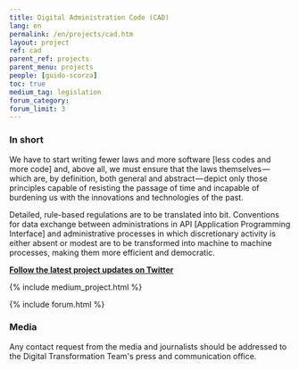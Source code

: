 ```yaml
---
title: Digital Administration Code (CAD)
lang: en
permalink: /en/projects/cad.htm
layout: project
ref: cad
parent_ref: projects
parent_menu: projects
people: [guido-scorza]
toc: true
medium_tag: legislation
forum_category:
forum_limit: 3
---
```


### In short

We have to start writing fewer laws and more software [less codes and more code] and, above all, we must ensure that the laws themselves — which are, by definition, both general and abstract — depict only those principles capable of resisting the passage of time and incapable of burdening us with the innovations and technologies of the past.

Detailed, rule-based regulations are to be translated into bit. Conventions for data exchange between administrations in API [Application Programming Interface] and administrative processes in which discretionary activity is either absent or modest are to be transformed into machine to machine processes, making them more efficient and democratic.

**[Follow the latest project updates on Twitter](https://twitter.com/search?f=tweets&vertical=default&q=cad%20list%3AteamdigitaleIT%2Fteam-digitale&src=typd)**

{% include medium_project.html %}

{% include forum.html %}

### Media

Any contact request from the media and journalists should be addressed to the
Digital Transformation Team's press and communication office.
